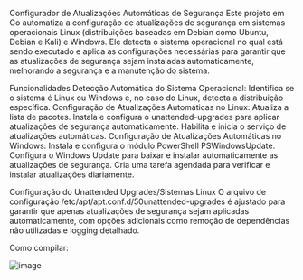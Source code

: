 Configurador de Atualizações Automáticas de Segurança
Este projeto em Go automatiza a configuração de atualizações de segurança 
em sistemas operacionais Linux (distribuições baseadas em Debian como Ubuntu, 
Debian e Kali) e Windows. Ele detecta o sistema operacional no qual está sendo 
executado e aplica as configurações necessárias para garantir que as atualizações 
de segurança sejam instaladas automaticamente, melhorando a segurança e a manutenção do sistema.

Funcionalidades
Detecção Automática do Sistema Operacional: Identifica se o sistema é Linux ou Windows e, 
no caso do Linux, detecta a distribuição específica.
Configuração de Atualizações Automáticas no Linux:
Atualiza a lista de pacotes.
Instala e configura o unattended-upgrades para aplicar atualizações de segurança automaticamente.
Habilita e inicia o serviço de atualizações automáticas.
Configuração de Atualizações Automáticas no Windows:
Instala e configura o módulo PowerShell PSWindowsUpdate.
Configura o Windows Update para baixar e instalar automaticamente as atualizações de segurança.
Cria uma tarefa agendada para verificar e instalar atualizações diariamente.

Configuração do Unattended Upgrades/Sistemas Linux
O arquivo de configuração /etc/apt/apt.conf.d/50unattended-upgrades é ajustado 
para garantir que apenas atualizações de segurança sejam aplicadas automaticamente, 
com opções adicionais como remoção de dependências não utilizadas e logging detalhado.

Como compilar:



![image](https://github.com/user-attachments/assets/a5c66e1b-fd3a-41c8-b555-ba52fea54771)
